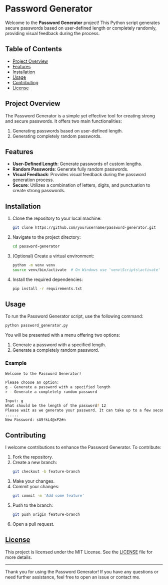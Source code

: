 # Password Generator

Welcome to the **Password Generator** project! This Python script generates secure passwords based on user-defined length or completely randomly, providing visual feedback during the process.

## Table of Contents
- [Project Overview](#project-overview)
- [Features](#features)
- [Installation](#installation)
- [Usage](#usage)
- [Contributing](#contributing)
- [License](https://github.com/abdurraffayshah/Password-Generator/blob/main/LICENSE)

## Project Overview

The Password Generator is a simple yet effective tool for creating strong and secure passwords. It offers two main functionalities:
1. Generating passwords based on user-defined length.
2. Generating completely random passwords.

## Features

- **User-Defined Length**: Generate passwords of custom lengths.
- **Random Passwords**: Generate fully random passwords.
- **Visual Feedback**: Provides visual feedback during the password generation process.
- **Secure**: Utilizes a combination of letters, digits, and punctuation to create strong passwords.

## Installation

1. Clone the repository to your local machine:
    ```sh
    git clone https://github.com/yourusername/password-generator.git
    ```
2. Navigate to the project directory:
    ```sh
    cd password-generator
    ```
3. (Optional) Create a virtual environment:
    ```sh
    python -m venv venv
    source venv/bin/activate  # On Windows use 'venv\Scripts\activate'
    ```
4. Install the required dependencies:
    ```sh
    pip install -r requirements.txt
    ```

## Usage

To run the Password Generator script, use the following command:
```sh
python password_generator.py
```

You will be presented with a menu offering two options:
1. Generate a password with a specified length.
2. Generate a completely random password.

### Example

```sh
Welcome to the Password Generator!

Please choose an option:
g - Generate a password with a specified length
r - Generate a completely random password

Input: g
What should be the length of the password? 12
Please wait as we generate your password. It can take up to a few seconds
......
New Password: sA9!kL4@xP2#n
```

## Contributing

I welcome contributions to enhance the Password Generator. To contribute:

1. Fork the repository.
2. Create a new branch:
    ```sh
    git checkout -b feature-branch
    ```
3. Make your changes.
4. Commit your changes:
    ```sh
    git commit -m 'Add some feature'
    ```
5. Push to the branch:
    ```sh
    git push origin feature-branch
    ```
6. Open a pull request.

## [License](https://github.com/abdurraffayshah/Password-Generator/blob/main/LICENSE)

This project is licensed under the MIT License. See the [LICENSE](https://github.com/abdurraffayshah/Password-Generator/blob/main/LICENSE) file for more details.

---

Thank you for using the Password Generator! If you have any questions or need further assistance, feel free to open an issue or contact me.
